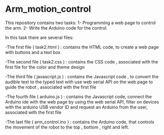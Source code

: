 # Arm_motion_control

This repository contains two tasks:
1- Programming a web page to control the arm.
2- Write the Arduino code for the control.


In this task there are several files:

-The first file ( task2.html ) :
contains the HTML code, to create a web page with buttons and a text box

-The second file ( task2.css ) :
contains the CSS code , associated with the first file for the  color and theme design 

-The third file ( javascript.js ) :
contains the Javascript code , to convert the audible text to the typed text with use web serial API on the web page to guide the robot , associated with the first file

-The fourth file ( arduino.js ) :
contains the Javascript code, connect the Arduino ide with the web page by using the web serial API, filter on devices with the arduino USB vendor ID and request an Arduino from the user, associated with the first file

-The last file ( arm_control.ino ) :
contains the Arduino code, that controls the movement of the robot to the top , bottom , right and left.
